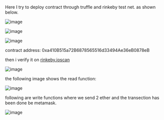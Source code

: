 Here I try to deploy contract through truffle and rinkeby test net.
as shown below.

![image](https://user-images.githubusercontent.com/92707096/175762575-a9600530-8c78-407d-a5a5-8620833d4efc.png)

![image](https://user-images.githubusercontent.com/92707096/175762411-104187c6-b98a-4890-84ec-d571009c08a6.png)

![image](https://user-images.githubusercontent.com/92707096/175762528-0b6dde58-59c4-4d5d-98e5-e47cbac34ba2.png)

contract address: 0xa410B515a72B6878565516d33494Ae36eB0878eB

then i verify it on [rinkeby.ioscan](https://rinkeby.etherscan.io/tx/0x41e12d2632e893c63d5ed1ae97f8be3d09ac00f7130423e9499b422d0bc7c76d)

![image](https://user-images.githubusercontent.com/92707096/175762689-835eeeb6-616c-4556-87b8-b544eb5761cb.png)

the following image shows the read function:

![image](https://user-images.githubusercontent.com/92707096/175762799-9f8ba7e2-db54-4ebf-a775-c5cf3f344738.png)

following are write functions where we send 2 ether and the transection has been done be metamask.

![image](https://user-images.githubusercontent.com/92707096/175763039-bf279953-e888-44b6-989e-2f53320095b7.png)
